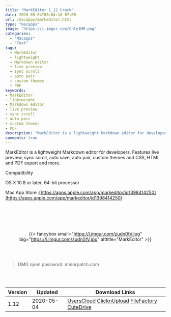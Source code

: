 ```yaml
---
title: "MarkEditor 1.12 Crack"
date: 2020-05-04T00:04:10-07:00
url: /macapps/markeditor.html
type: "macapps"
image: "https://i.imgur.com/Cnly1MM.png"
categories:
  - "Macapps"
  - "Text"
tags:
  - MarkEditor
  - lightweight
  - Markdown editor
  - live preview
  - sync scroll
  - auto pair
  - custom themes
  - PDF
keywords:
- MarkEditor
- lightweight
- Markdown editor
- live preview
- sync scroll
- auto pair
- custom themes
- PDF
description: "MarkEditor is a lightweight Markdown editor for developers. Features live preview, sync scroll, auto save, auto pair, custom themes and CSS, HTML and PDF export and more"
comments: true
---
```


MarkEditor is a lightweight Markdown editor for developers. Features live preview, sync scroll, auto save, auto pair, custom themes and CSS, HTML and PDF export and more.

Compatibility

OS X 10.8 or later, 64-bit processor



Mac App Store :[https://apps.apple.com/app/markeditor/id1398414250](https://apps.apple.com/app/markeditor/id1398414250)

<br/>
<br/>
<script async src="https://pagead2.googlesyndication.com/pagead/js/adsbygoogle.js"></script>
<ins class="adsbygoogle"
     style="display:block; text-align:center;"
     data-ad-layout="in-article"
     data-ad-format="fluid"
     data-ad-client="ca-pub-8746275014476192"
     data-ad-slot="5144997159"></ins>
<script>
     (adsbygoogle = window.adsbygoogle || []).push({});
</script>
<br/>
<br/>


<center>

{{< fancybox small="https://i.imgur.com/zudn0tV.jpg" big="https://i.imgur.com/zudn0tV.jpg" alttitle="MarkEditor" >}}

</center>

<br/>
<br/>


> DMG open password: minorpatch.com

<br/>

<br/>
<div id="history_version" class="history_version">

| Version | Updated | Download Links |
| ---- | ---- | ---- |
| 1.12 | 2020-05-04 | [UsersCloud](https://ouo.io/bv0guAd)   [ClicknUpload](https://ouo.io/NzHpRt)   [FileFactory](https://ouo.io/Zr45dC)   [CuteDrive](https://ouo.io/IuUaD3) |

</div>
